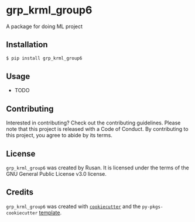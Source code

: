 # grp_krml_group6

A package for doing ML project

## Installation

```bash
$ pip install grp_krml_group6
```

## Usage

- TODO

## Contributing

Interested in contributing? Check out the contributing guidelines. Please note that this project is released with a Code of Conduct. By contributing to this project, you agree to abide by its terms.

## License

`grp_krml_group6` was created by Rusan. It is licensed under the terms of the GNU General Public License v3.0 license.

## Credits

`grp_krml_group6` was created with [`cookiecutter`](https://cookiecutter.readthedocs.io/en/latest/) and the `py-pkgs-cookiecutter` [template](https://github.com/py-pkgs/py-pkgs-cookiecutter).

